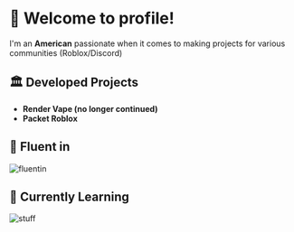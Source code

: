 # 👋 Welcome to profile!
I'm an **American** passionate when it comes to making projects for various communities (Roblox/Discord)


## 🏛️ Developed Projects
- **Render Vape (no longer continued)**
- **Packet Roblox**

## 🥇 Fluent in
![fluentin](https://skillicons.dev/icons?i=lua,nodejs,html,css)

## 🏫 Currently Learning 
![stuff](https://skillicons.dev/icons?i=py,java,cpp)
<!--
**SystemXVoid/SystemXVoid** is a ✨ _special_ ✨ repository because its `README.md` (this file) appears on your GitHub profile.

Here are some ideas to get you started:

- 🔭 I’m currently working on ...
- 🌱 I’m currently learning ...
- 👯 I’m looking to collaborate on ...
- 🤔 I’m looking for help with ...
- 💬 Ask me about ...
- 📫 How to reach me: ...
- 😄 Pronouns: ...
- ⚡ Fun fact: ...
-->
